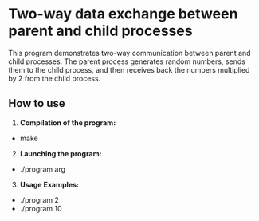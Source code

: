 # Two-way data exchange between parent and child processes

This program demonstrates two-way communication between parent and child processes. The parent process generates random numbers, sends them to the child process, and then receives back the numbers multiplied by 2 from the child process. 

## How to use  

1. **Compilation of the program:**  
- make

2. **Launching the program:**
- ./program arg

3. **Usage Examples:**
- ./program 2
- ./program 10
